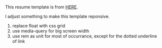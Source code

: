 This resume template is from [HERE](https://css-tricks.com/one-page-resume-site).

I adjust something to make this template reponsive.

1. replace float with css grid
2. use media-query for big screen width
3. use rem as unit for most of occurrance, except for the dotted underline of link